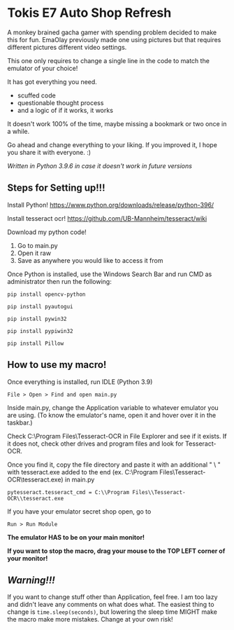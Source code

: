 # Tokis E7 Auto Shop Refresh
 A monkey brained gacha gamer with spending problem decided to make this for fun.
 EmaOlay previously made one using pictures but that requires different pictures
 different video settings.
 
 This one only requires to change a single line in the code to match the emulator
 of your choice!
 
 It has got everything you need.
  - scuffed code
  - questionable thought process
  - and a logic of if it works, it works
 
 It doesn't work 100% of the time, maybe missing a bookmark or two once in a while.
 
 Go ahead and change everything to your liking. If you improved it, I hope you share
 it with everyone. :)
 
*Written in Python 3.9.6 in case it doesn't work in future versions*

Steps for Setting up!!!
-
Install Python!
https://www.python.org/downloads/release/python-396/

Install tesseract ocr!
https://github.com/UB-Mannheim/tesseract/wiki

Download my python code!
1. Go to main.py
2. Open it raw
3. Save as anywhere you would like to access it from

Once Python is installed, use the Windows Search Bar and run CMD as administrator then run the following:

`pip install opencv-python`

`pip install pyautogui`

`pip install pywin32`

`pip install pypiwin32`

`pip install Pillow`

How to use my macro!
-
Once everything is installed, run IDLE (Python 3.9)

`File > Open > Find and open main.py`

Inside main.py, change the Application variable to whatever emulator you are using.
(To know the emulator's name, open it and hover over it in the taskbar.)

Check C:\Program Files\Tesseract-OCR in File Explorer and see if it exists. If it does not, check other drives 
and program files and look for Tesseract-OCR.

Once you find it, copy the file directory and paste it with an additional " \ " with tesseract.exe added to the end (ex.
C:\\Program Files\\Tesseract-OCR\\tesseract.exe) in main.py 

`pytesseract.tesseract_cmd = C:\\Program Files\\Tesseract-OCR\\tesseract.exe`

If you have your emulator secret shop open, go to 

`Run > Run Module`

**The emulator HAS to be on your main monitor!**

**If you want to stop the macro, drag your mouse to the TOP LEFT corner of your monitor!**

*Warning!!!*
-

If you want to change stuff other than Application, feel free. I am too lazy and didn't leave any comments on what does
what. The easiest thing to change is `time.sleep(seconds)`, but lowering the sleep time MIGHT make the macro make more 
mistakes. Change at your own risk!